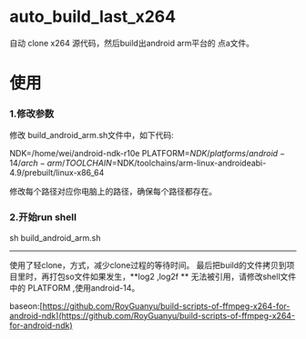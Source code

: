 # auto_build_last_x264
自动 clone x264 源代码，然后build出android arm平台的 点a文件。

# 使用
###  1.修改参数
修改 build_android_arm.sh文件中，如下代码:

NDK=/home/wei/android-ndk-r10e
PLATFORM=$NDK/platforms/android-14/arch-arm/
TOOLCHAIN=$NDK/toolchains/arm-linux-androideabi-4.9/prebuilt/linux-x86_64

修改每个路径对应你电脑上的路径，确保每个路径都存在。


### 2.开始run shell

sh build_android_arm.sh


-------------------------
使用了轻clone，方式，减少clone过程的等待时间。
最后把build的文件拷贝到项目里时，再打包so文件如果发生，**log2 ,log2f ** 无法被引用，请修改shell文件中的 PLATFORM ,使用android-14。

baseon:[https://github.com/RoyGuanyu/build-scripts-of-ffmpeg-x264-for-android-ndk](https://github.com/RoyGuanyu/build-scripts-of-ffmpeg-x264-for-android-ndk)
